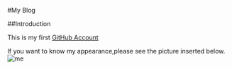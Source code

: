 
#My Blog

##Introduction

This is my first [GitHub Account](https://github.com/jallenlau/jallenlau.github.io)

If you want to know my appearance,please see the picture inserted below.
![me](https://m.360buyimg.com/pop/jfs/t24772/84/231192659/11305/7193ec76/5b696af0Ne501395b.jpg)
